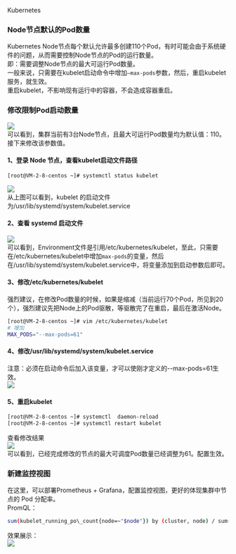 Kubernetes
<a name="bkVIV"></a>
### Node节点默认的Pod数量
Kubernetes Node节点每个默认允许最多创建110个Pod，有时可能会由于系统硬件的问题，从而需要控制Node节点的Pod的运行数量。<br />即：需要调整Node节点的最大可运行Pod数量。<br />一般来说，只需要在kubelet启动命令中增加`–max-pods`参数，然后，重启kubelet 服务，就生效。<br />重启kubelet，不影响现有运行中的容器，不会造成容器重启。
<a name="g52TR"></a>
### 修改限制Pod启动数量
![](https://cdn.nlark.com/yuque/0/2021/webp/396745/1640530695232-874c40c2-d078-4f20-9769-3dee336a0ac9.webp#clientId=uf70c84f6-6ef6-4&from=paste&id=u1c9dde63&originHeight=367&originWidth=1080&originalType=url&ratio=1&rotation=0&showTitle=false&status=done&style=shadow&taskId=u395d6a79-c5dd-438f-8b0c-7e7ac06b2d7&title=)<br />可以看到，集群当前有3台Node节点，且最大可运行Pod数量均为默认值：110。<br />接下来修改该参数值。
<a name="H8XoY"></a>
#### 1、登录 Node 节点，查看kubelet启动文件路径
```bash
[root@VM-2-8-centos ~]# systemctl status kubelet
```
![](https://cdn.nlark.com/yuque/0/2021/webp/396745/1640530695255-bbcf18bd-4a39-4878-b1e6-c5416857a695.webp#clientId=uf70c84f6-6ef6-4&from=paste&id=u02605a5f&originHeight=340&originWidth=1080&originalType=url&ratio=1&rotation=0&showTitle=false&status=done&style=none&taskId=u5f0d13ba-8be8-4c4b-91e4-15fef8c5d48&title=)<br />从上图可以看到，kubelet 的启动文件为/usr/lib/systemd/system/kubelet.service
<a name="jT4TS"></a>
#### 2、查看 systemd 启动文件
![](https://cdn.nlark.com/yuque/0/2021/webp/396745/1640530695309-d469f7ce-e0b6-4324-a8cb-5dc5952f5915.webp#clientId=uf70c84f6-6ef6-4&from=paste&id=u89388cbb&originHeight=286&originWidth=1080&originalType=url&ratio=1&rotation=0&showTitle=false&status=done&style=none&taskId=u9d8caf98-5bca-440a-90de-dfbc3d44196&title=)<br />可以看到，Environment文件是引用/etc/kubernetes/kubelet，至此，只需要在/etc/kubernetes/kubelet中增加`max-pods`的变量，然后在/usr/lib/systemd/system/kubelet.service中，将变量添加到启动参数后即可。
<a name="EsZXV"></a>
#### 3、修改/etc/kubernetes/kubelet
强烈建议，在修改Pod数量的时候，如果是缩减（当前运行70个Pod，所见到20个），强烈建议先把Node上的Pod驱散，等驱散完了在重启，最后在激活Node。
```bash
[root@VM-2-8-centos ~]# vim /etc/kubernetes/kubelet  
# 增加  
MAX_PODS="--max-pods=61"
```
<a name="eFhPz"></a>
#### 4、修改/usr/lib/systemd/system/kubelet.service
注意：必须在启动命令后加入该变量，才可以使刚才定义的--max-pods=61生效。<br />![](https://cdn.nlark.com/yuque/0/2021/webp/396745/1640530695413-c0b379ae-434a-448e-8a98-150b33f7330f.webp#clientId=uf70c84f6-6ef6-4&from=paste&id=u24cd433b&originHeight=244&originWidth=1080&originalType=url&ratio=1&rotation=0&showTitle=false&status=done&style=none&taskId=udc81d81f-567d-4fb9-a4d1-3406df99930&title=)
<a name="VYTHy"></a>
#### 5、重启kubelet
```bash
[root@VM-2-8-centos ~]# systemctl  daemon-reload  
[root@VM-2-8-centos ~]# systemctl restart kubelet
```
查看修改结果<br />![](https://cdn.nlark.com/yuque/0/2021/webp/396745/1640530696332-4a5389d2-ab29-4b06-a516-06a6485f9c33.webp#clientId=uf70c84f6-6ef6-4&from=paste&id=ubb1e4db5&originHeight=365&originWidth=1080&originalType=url&ratio=1&rotation=0&showTitle=false&status=done&style=shadow&taskId=u2e8e8663-c354-4df9-8d7b-bf310b41f7f&title=)<br />可以看到，已经完成修改的节点的最大可调度Pod数量已经调整为61。配置生效。
<a name="TOirQ"></a>
### 新建监控视图
在这里，可以部署Prometheus + Grafana，配置监控视图，更好的体现集群中节点的 Pod 分配率。<br />PromQL：
```bash
sum(kubelet_running_po\_count{node=~"$node"}) by (cluster, node) / sum(kube_node_status_allocatable_pods{node=~"$node"}) by (cluster, node)
```
效果展示：<br />![](https://cdn.nlark.com/yuque/0/2021/webp/396745/1640530695687-ff2b2af8-d013-430f-971a-e8b2f5c5d1bc.webp#clientId=uf70c84f6-6ef6-4&from=paste&id=u4e71bfee&originHeight=421&originWidth=1080&originalType=url&ratio=1&rotation=0&showTitle=false&status=done&style=none&taskId=ud84ea251-b359-4e94-b4bb-8a82ec83197&title=)

 
